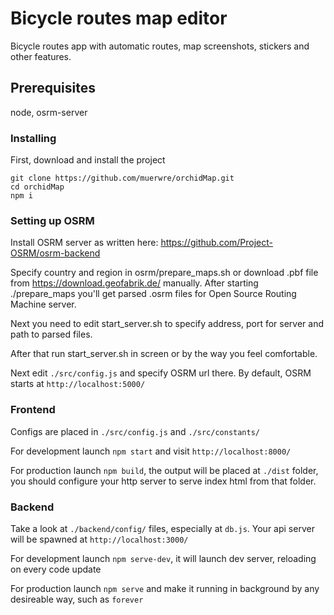 # Bicycle routes map editor
Bicycle routes app with automatic routes, map screenshots, stickers and other features.

## Prerequisites
node, osrm-server

### Installing 
First, download and install the project
```
git clone https://github.com/muerwre/orchidMap.git
cd orchidMap
npm i
```

### Setting up OSRM
Install OSRM server as written here: https://github.com/Project-OSRM/osrm-backend

Specify country and region in osrm/prepare_maps.sh or download .pbf file from https://download.geofabrik.de/ manually.
After starting ./prepare_maps you'll get parsed .osrm files for Open Source Routing Machine server.

Next you need to edit start_server.sh to specify address, port for server and path to parsed files.

After that run start_server.sh in screen or by the way you feel comfortable.

Next edit ```./src/config.js``` and specify OSRM url there. By default, OSRM starts at ```http://localhost:5000/```

### Frontend
Configs are placed in ```./src/config.js``` and ```./src/constants/```


For development launch ```npm start``` and visit ```http://localhost:8000/```

For production launch ```npm build```, the output will be placed at ```./dist``` folder, you should configure your http server to serve index html from that folder.

### Backend
Take a look at ```./backend/config/``` files, especially at ```db.js```. Your api server will be spawned at ```http://localhost:3000/```

For development launch ```npm serve-dev```, it will launch dev server, reloading on every code update

For production launch ```npm serve``` and make it running in background by any desireable way, such as ```forever```
